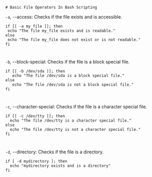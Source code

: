`# Basic File Operators In Bash Scripting`

`-a`, --access: Checks if the file exists and is accessible.

    if [[ -a my_file ]]; then
     echo "The file my_file exists and is readable."
    else
     echo "The file my_file does not exist or is not readable."
    fi

#

`-b`, --block-special: Checks if the file is a block special file.

    if [[ -b /dev/sda ]]; then
       echo "The file /dev/sda is a block special file."
    else
       echo "The file /dev/sda is not a block special file."
    fi

#

`-c`, --character-special: Checks if the file is a character special file.

    if [[ -c /dev/tty ]]; then
      echo "The file /dev/tty is a character special file."
    else
      echo "The file /dev/tty is not a character special file."
    fi

#

`-d`, --directory: Checks if the file is a directory.

    if [ -d mydirectory ]; then
      echo "mydirectory exists and is a directory"
    fi
